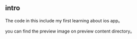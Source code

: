 ## intro
The code in this include my first learning about ios app。

you can find the preview image on preview content directory。
